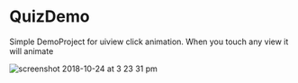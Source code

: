 # QuizDemo
Simple DemoProject for uiview click animation. When you touch any view it will animate

![screenshot 2018-10-24 at 3 23 31 pm](https://user-images.githubusercontent.com/31843229/47422676-d3072480-d7a0-11e8-8278-13d74075758d.png)
